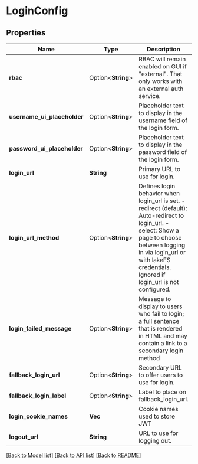 # LoginConfig

## Properties

Name | Type | Description | Notes
------------ | ------------- | ------------- | -------------
**rbac** | Option<**String**> | RBAC will remain enabled on GUI if \"external\".  That only works with an external auth service.  | [optional]
**username_ui_placeholder** | Option<**String**> | Placeholder text to display in the username field of the login form.  | [optional]
**password_ui_placeholder** | Option<**String**> | Placeholder text to display in the password field of the login form.  | [optional]
**login_url** | **String** | Primary URL to use for login. | 
**login_url_method** | Option<**String**> | Defines login behavior when login_url is set. - redirect (default): Auto-redirect to login_url. - select: Show a page to choose between logging in via login_url or with lakeFS credentials. Ignored if login_url is not configured.  | [optional][default to Redirect]
**login_failed_message** | Option<**String**> | Message to display to users who fail to login; a full sentence that is rendered in HTML and may contain a link to a secondary login method  | [optional]
**fallback_login_url** | Option<**String**> | Secondary URL to offer users to use for login. | [optional]
**fallback_login_label** | Option<**String**> | Label to place on fallback_login_url. | [optional]
**login_cookie_names** | **Vec<String>** | Cookie names used to store JWT | 
**logout_url** | **String** | URL to use for logging out. | 

[[Back to Model list]](../README.md#documentation-for-models) [[Back to API list]](../README.md#documentation-for-api-endpoints) [[Back to README]](../README.md)


